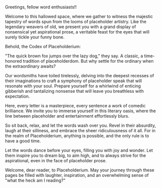 Greetings, fellow word enthusiasts!!

Welcome to this hallowed space, where we gather to witness the majestic tapestry of words spun from the looms of placeholder artistry. Like the legendary weavers of old, we present you with a grand display of nonsensical yet aspirational prose, a veritable feast for the eyes that will surely tickle your funny bone.

Behold, the Codex of Placeholderium:

"The quick brown fox jumps over the lazy dog," they say. A classic, a time-honored tradition of placeholderdom. But why settle for the ordinary when the extraordinary awaits?

Our wordsmiths have toiled tirelessly, delving into the deepest recesses of their imaginations to craft a symphony of placeholder speak that will resonate with your soul. Prepare yourself for a whirlwind of enticing gibberish and tantalizing nonsense that will leave you breathless with expectation.

Here, every letter is a masterpiece, every sentence a work of comedic brilliance. We invite you to immerse yourself in this literary oasis, where the line between placeholder and entertainment effortlessly blurs.

So sit back, relax, and let the words wash over you. Revel in their absurdity, laugh at their silliness, and embrace the sheer ridiculousness of it all. For in the realm of Placeholderium, anything is possible, and the only rule is to have a good time.

Let the words dance before your eyes, filling you with joy and wonder. Let them inspire you to dream big, to aim high, and to always strive for the aspirational, even in the face of placeholder prose.

Welcome, dear reader, to Placeholderium. May your journey through these pages be filled with laughter, inspiration, and an overwhelming sense of "what the heck am I reading?"
